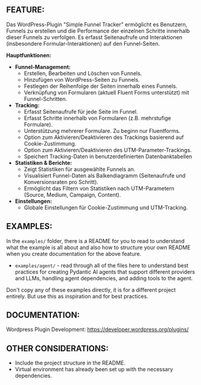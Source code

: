 ## FEATURE:

Das WordPress-Plugin "Simple Funnel Tracker" ermöglicht es Benutzern, Funnels zu erstellen und die Performance der einzelnen Schritte innerhalb dieser Funnels zu verfolgen. Es erfasst Seitenaufrufe und Interaktionen (insbesondere Formular-Interaktionen) auf den Funnel-Seiten.

**Hauptfunktionen:**

*   **Funnel-Management:**
    *   Erstellen, Bearbeiten und Löschen von Funnels.
    *   Hinzufügen von WordPress-Seiten zu Funnels.
    *   Festlegen der Reihenfolge der Seiten innerhalb eines Funnels.
    *   Verknüpfung von Formularen (aktuell Fluent Forms unterstützt) mit Funnel-Schritten.
*   **Tracking:**
    *   Erfasst Seitenaufrufe für jede Seite im Funnel.
    *   Erfasst Schritte innerhalb von Formularen (z.B. mehrstufige Formulare).
    *   Unterstützung mehrerer Formulare. Zu beginn nur Fluentforms.
    *   Option zum Aktivieren/Deaktivieren des Trackings basierend auf Cookie-Zustimmung.
    *   Option zum Aktivieren/Deaktivieren des UTM-Parameter-Trackings.
    *   Speichert Tracking-Daten in benutzerdefinierten Datenbanktabellen
*   **Statistiken & Berichte:**
    *   Zeigt Statistiken für ausgewählte Funnels an.
    *   Visualisiert Funnel-Daten als Balkendiagramm (Seitenaufrufe und Konversionsraten pro Schritt).
    *   Ermöglicht das Filtern von Statistiken nach UTM-Parametern (Source, Medium, Campaign, Content).
*   **Einstellungen:**
    *   Globale Einstellungen für Cookie-Zustimmung und UTM-Tracking.


## EXAMPLES:

In the `examples/` folder, there is a README for you to read to understand what the example is all about and also how to structure your own README when you create documentation for the above feature.

- `examples/agent/` - read through all of the files here to understand best practices for creating Pydantic AI agents that support different providers and LLMs, handling agent dependencies, and adding tools to the agent.

Don't copy any of these examples directly, it is for a different project entirely. But use this as inspiration and for best practices.

## DOCUMENTATION:

Wordpress Plugin Development: https://developer.wordpress.org/plugins/

## OTHER CONSIDERATIONS:

- Include the project structure in the README.
- Virtual environment has already been set up with the necessary dependencies.
